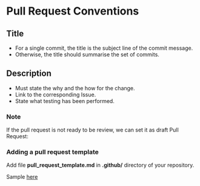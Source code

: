 # Pull Request Conventions

## Title
- For a single commit, the title is the subject line of the commit message.
- Otherwise, the title should summarise the set of commits.

## Description
- Must state the why and the how for the change.
- Link to the corresponding Issue.
- State what testing has been performed.

### Note
If the pull request is not ready to be review, we can set it as draft Pull Request:

<!-- ![Alt text](image.png) -->

### Adding a pull request template

Add file **pull_request_template.md** in **.github/** directory of your repository.

Sample [here](./template/pull_request_template.md) 